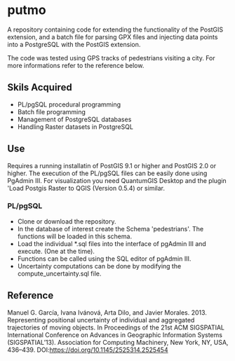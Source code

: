 # putmo
A repository containing code for extending the functionality of the PostGIS extension, and a batch file for parsing GPX files and injecting data points into a PostgreSQL with the PostGIS extension.

The code was tested using GPS tracks of pedestrians visiting a city. For more informations refer to the reference below.

## Skils Acquired
* PL/pgSQL procedural programming
* Batch file programming
* Management of PostgreSQL databases
* Handling Raster datasets in PostgreSQL

## Use
Requires a running installatin of PostGIS 9.1 or higher and PostGIS 2.0 or higher. The execution of the PL/pgSQL files can be easily done using PgAdmin III. For visualization you need QuantumGIS Desktop and the plugin 'Load Postgis Raster to QGIS (Version 0.5.4) or similar.

### PL/pgSQL
- Clone or download the repository.
- In the database of interest create the Schema 'pedestrians'. The functions will be loaded in this schema.
- Load the individual *.sql files into the interface of pgAdmin III and execute. (One at the time).
- Functions can be called using the SQL editor of pgAdmin III.
- Uncertainty computations can be done by modifying the compute_uncertainty.sql file.

### 

## Reference
Manuel G. García, Ivana Ivánová, Arta Dilo, and Javier Morales. 2013. Representing positional uncertainty of individual and aggregated trajectories of moving objects. In Proceedings of the 21st ACM SIGSPATIAL International Conference on Advances in Geographic Information Systems (SIGSPATIAL’13). Association for Computing Machinery, New York, NY, USA, 436–439. DOI:https://doi.org/10.1145/2525314.2525454
